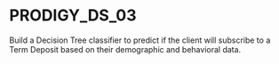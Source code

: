 # PRODIGY_DS_03
Build a Decision Tree classifier to predict if the client will subscribe to a Term Deposit based on their demographic and behavioral data.
